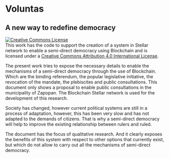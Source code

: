 # Voluntas
## A new way to redefine democracy

<a rel="license" href="http://creativecommons.org/licenses/by/4.0/"><img alt="Creative Commons License" style="border-width:0" src="https://i.creativecommons.org/l/by/4.0/88x31.png" /></a><br />This work has the code to support the creation of a system in Stellar network to enable a semi-direct democracy using Blockchain and is licensed under a  <a rel="license" href="http://creativecommons.org/licenses/by/4.0/">Creative Commons Attribution 4.0 International License</a>.

The present work tries to expose the necessary details to enable the mechanisms of a semi-direct democracy through the use of Blockchain. Which are the binding referendum, the popular legislative initiative, the revocation of the mandate, the plebiscites and public consultations. This document only shows a proposal to enable public consultations in the municipality of Zapopan. The Blockchain Stellar network is used for the development of this research.

Society has changed, however current political systems are still in a process of adaptation, however, this has been very slow and has not adapted to the demands of citizens. That is why a semi-direct democracy will help to improve the existing relationship between rulers and ruled.

The document has the focus of qualitative research. And it clearly exposes the benefits of this system with respect to other options that currently exist, but which do not allow to carry out all the mechanisms of semi-direct democracy.
